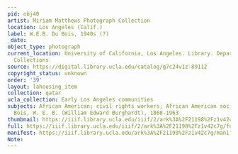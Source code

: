 ```yaml
---
pid: obj40
artist: Miriam Matthews Photograph Collection
location: Los Angeles (Calif.)
label: W.E.B. Du Bois, 1940s (?)
_date: 
object_type: photograph
current_location: University of California, Los Angeles. Library. Department of Special
  Collections
source: https://digital.library.ucla.edu/catalog/g7c24v1z-89112
copyright_status: unknown
order: '39'
layout: lahousing_item
collection: qatar
ucla_collection: Early Los Angeles communities
subjects: African American; civil rights workers; African American sociologists; Du
  Bois, W. E. B. (William Edward Burghardt), 1868-1963
thumbnail: https://iiif.library.ucla.edu/iiif/2/ark%3A%2F21198%2Fz1v42c7g/full/250,/0/default.jpg
full: https://iiif.library.ucla.edu/iiif/2/ark%3A%2F21198%2Fz1v42c7g/full/600,/0/default.jpg
manifest: https://iiif.library.ucla.edu/ark%3A%2F21198%2Fz1v42c7g/manifest
Note: 
---
```

